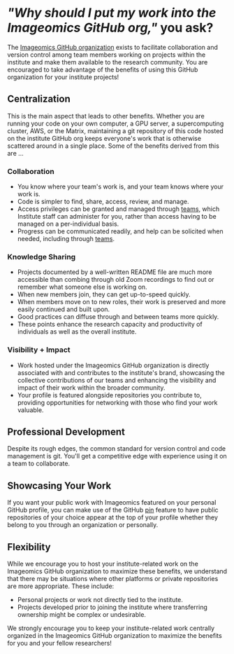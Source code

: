 # _"Why should I put my work into the Imageomics GitHub org,"_ you ask?

The [Imageomics GitHub organization](https://github.com/Imageomics) exists to facilitate collaboration and version control among team members working on projects within the institute and make them available to the research community. You are encouraged to take advantage of the benefits of using this GitHub organization for your institute projects!

## Centralization 

This is the main aspect that leads to other benefits. Whether you are running your code on your own computer, a GPU server, a supercomputing cluster, AWS, or the Matrix, maintaining a git repository of this code hosted on the institute GitHub org keeps everyone's work that is otherwise scattered around in a single place.  Some of the benefits derived from this are ...

### Collaboration

- You know where your team's work is, and your team knows where your work is. 
- Code is simpler to find, share, access, review, and manage.
- Access privileges can be granted and managed through [teams](https://github.com/orgs/Imageomics/teams), which Institute staff can administer for you, rather than access having to be managed on a per-individual basis. 
- Progress can be communicated readily, and help can be solicited when needed, including through  [teams](https://github.com/orgs/Imageomics/teams).

### Knowledge Sharing

- Projects documented by a well-written README file are much more accessible than combing through old Zoom recordings to find out or remember what someone else is working on. 
- When new members join, they can get up-to-speed quickly. 
- When members move on to new roles, their work is preserved and more easily continued and built upon. 
- Good practices can diffuse through and between teams more quickly. 
- These points enhance the research capacity and productivity of individuals as well as the overall institute.

### Visibility + Impact

- Work hosted under the Imageomics GitHub organization is directly associated with and contributes to the institute's brand, showcasing the collective contributions of our teams and enhancing the visibility and impact of their work within the broader community. 
- Your profile is featured alongside repositories you contribute to, providing opportunities for networking with those who find your work valuable.


## Professional Development

Despite its rough edges, the common standard for version control and code management is git. You'll get a competitive edge with experience using it on a team to collaborate.

## Showcasing Your Work

If you want your public work with Imageomics featured on your personal GitHub profile, you can make use of the GitHub [pin](https://docs.github.com/en/account-and-profile/setting-up-and-managing-your-github-profile/customizing-your-profile/pinning-items-to-your-profile) feature to have public repositories of your choice appear at the top of your profile whether they belong to you through an organization or personally.

## Flexibility

While we encourage you to host your institute-related work on the Imageomics GitHub organization to maximize these benefits, we understand that there may be situations where other platforms or private repositories are more appropriate. These include:

- Personal projects or work not directly tied to the institute.
- Projects developed prior to joining the institute where transferring ownership might be complex or undesirable.

We strongly encourage you to keep your institute-related work centrally organized in the Imageomics GitHub organization to maximize the benefits for you and your fellow researchers!